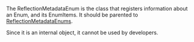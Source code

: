The ReflectionMetadataEnum is the class that registers information about an
Enum, and its EnumItems. It should be parented to [ReflectionMetadataEnums](https://create.roblox.com/docs/reference/engine/classes/ReflectionMetadataEnums).

Since it is an internal object, it cannot be used by developers.